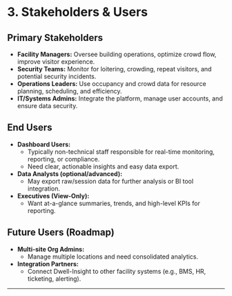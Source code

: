 # 3. Stakeholders & Users

## Primary Stakeholders
- **Facility Managers:** Oversee building operations, optimize crowd flow, improve visitor experience.
- **Security Teams:** Monitor for loitering, crowding, repeat visitors, and potential security incidents.
- **Operations Leaders:** Use occupancy and crowd data for resource planning, scheduling, and efficiency.
- **IT/Systems Admins:** Integrate the platform, manage user accounts, and ensure data security.

## End Users
- **Dashboard Users:**  
  - Typically non-technical staff responsible for real-time monitoring, reporting, or compliance.
  - Need clear, actionable insights and easy data export.
- **Data Analysts (optional/advanced):**  
  - May export raw/session data for further analysis or BI tool integration.
- **Executives (View-Only):**  
  - Want at-a-glance summaries, trends, and high-level KPIs for reporting.

## Future Users (Roadmap)
- **Multi-site Org Admins:**  
  - Manage multiple locations and need consolidated analytics.
- **Integration Partners:**  
  - Connect Dwell-Insight to other facility systems (e.g., BMS, HR, ticketing, alerting).

---
